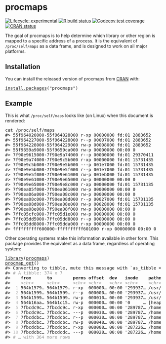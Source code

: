 <!-- README.md is generated from README.Rmd. Please edit that file -->

# procmaps

<!-- badges: start -->

[![Lifecycle: experimental](https://img.shields.io/badge/lifecycle-experimental-orange.svg)](https://www.tidyverse.org/lifecycle/#experimental) [![R build status](https://github.com/r-prof/procmaps/workflows/rcc/badge.svg)](https://github.com/r-prof/procmaps/actions) [![Codecov test coverage](https://codecov.io/gh/r-prof/procmaps/branch/master/graph/badge.svg)](https://codecov.io/gh/r-prof/procmaps?branch=master) [![CRAN status](https://www.r-pkg.org/badges/version/procmaps)](https://CRAN.R-project.org/package=procmaps)

<!-- badges: end -->

The goal of procmaps is to help determine which library or other region is mapped to a specific address of a process. It is the equivalent of `/proc/self/maps` as a data frame, and is designed to work on all major platforms.

## Installation

You can install the released version of procmaps from [CRAN](https://CRAN.R-project.org) with:

<pre class='chroma'>
<span class='nf'><a href='https://rdrr.io/r/utils/install.packages.html'>install.packages</a></span>(<span class='s'>"procmaps"</span>)
</pre>

## Example

This is what `/proc/self/maps` looks like (on Linux) when this document is rendered:

<pre class='chroma'>
<span class='k'>cat</span> <span class='o'>/</span><span class='k'>proc</span><span class='o'>/</span><span class='k'>self</span><span class='o'>/</span><span class='k'>maps</span>
<span class='c'>#&gt; 55f964020000-55f964028000 r-xp 00000000 fd:01 2883652                    /bin/cat</span>
<span class='c'>#&gt; 55f964227000-55f964228000 r--p 00007000 fd:01 2883652                    /bin/cat</span>
<span class='c'>#&gt; 55f964228000-55f964229000 rw-p 00008000 fd:01 2883652                    /bin/cat</span>
<span class='c'>#&gt; 55f9659a9000-55f9659ca000 rw-p 00000000 00:00 0                          [heap]</span>
<span class='c'>#&gt; 7f90e9615000-7f90e9a74000 r--p 00000000 fd:01 29370411                   /usr/lib/locale/locale-archive</span>
<span class='c'>#&gt; 7f90e9a74000-7f90e9c5b000 r-xp 00000000 fd:01 15731435                   /lib/x86_64-linux-gnu/libc-2.27.so</span>
<span class='c'>#&gt; 7f90e9c5b000-7f90e9e5b000 ---p 001e7000 fd:01 15731435                   /lib/x86_64-linux-gnu/libc-2.27.so</span>
<span class='c'>#&gt; 7f90e9e5b000-7f90e9e5f000 r--p 001e7000 fd:01 15731435                   /lib/x86_64-linux-gnu/libc-2.27.so</span>
<span class='c'>#&gt; 7f90e9e5f000-7f90e9e61000 rw-p 001eb000 fd:01 15731435                   /lib/x86_64-linux-gnu/libc-2.27.so</span>
<span class='c'>#&gt; 7f90e9e61000-7f90e9e65000 rw-p 00000000 00:00 0 </span>
<span class='c'>#&gt; 7f90e9e65000-7f90e9e8c000 r-xp 00000000 fd:01 15731135                   /lib/x86_64-linux-gnu/ld-2.27.so</span>
<span class='c'>#&gt; 7f90ea05f000-7f90ea061000 rw-p 00000000 00:00 0 </span>
<span class='c'>#&gt; 7f90ea06a000-7f90ea08c000 rw-p 00000000 00:00 0 </span>
<span class='c'>#&gt; 7f90ea08c000-7f90ea08d000 r--p 00027000 fd:01 15731135                   /lib/x86_64-linux-gnu/ld-2.27.so</span>
<span class='c'>#&gt; 7f90ea08d000-7f90ea08e000 rw-p 00028000 fd:01 15731135                   /lib/x86_64-linux-gnu/ld-2.27.so</span>
<span class='c'>#&gt; 7f90ea08e000-7f90ea08f000 rw-p 00000000 00:00 0 </span>
<span class='c'>#&gt; 7ffc05cfc000-7ffc05d1e000 rw-p 00000000 00:00 0                          [stack]</span>
<span class='c'>#&gt; 7ffc05dd5000-7ffc05dd8000 r--p 00000000 00:00 0                          [vvar]</span>
<span class='c'>#&gt; 7ffc05dd8000-7ffc05dda000 r-xp 00000000 00:00 0                          [vdso]</span>
<span class='c'>#&gt; ffffffffff600000-ffffffffff601000 r-xp 00000000 00:00 0                  [vsyscall]</span>
</pre>

Other operating systems make this information available in other form. This package provides the equivalent as a data frame, regardless of operating system:

<pre class='chroma'>
<span class='nf'><a href='https://rdrr.io/r/base/library.html'>library</a></span>(<span class='k'><a href='https://github.com/r-prof/procmaps'>procmaps</a></span>)
<span class='nf'><a href='https://rdrr.io/pkg/procmaps/man/procmap_get.html'>procmap_get</a></span>()
<span class='c'>#&gt; Converting to tibble, mute this message with `as_tibble = TRUE`.</span>
<span class='c'>#&gt; <span style='color: #949494;'># A tibble: 374 x 7</span></span>
<span class='c'>#&gt;    <span style='font-weight: bold;'>from</span><span>      </span><span style='font-weight: bold;'>to</span><span>        </span><span style='font-weight: bold;'>perms</span><span> </span><span style='font-weight: bold;'>offset</span><span>  </span><span style='font-weight: bold;'>dev</span><span>   </span><span style='font-weight: bold;'>inode</span><span>    </span><span style='font-weight: bold;'>pathname</span><span>                    </span></span>
<span class='c'>#&gt;    <span style='color: #949494;font-style: italic;'>&lt;chr&gt;</span><span>     </span><span style='color: #949494;font-style: italic;'>&lt;chr&gt;</span><span>     </span><span style='color: #949494;font-style: italic;'>&lt;chr&gt;</span><span> </span><span style='color: #949494;font-style: italic;'>&lt;chr&gt;</span><span>   </span><span style='color: #949494;font-style: italic;'>&lt;chr&gt;</span><span> </span><span style='color: #949494;font-style: italic;'>&lt;chr&gt;</span><span>    </span><span style='color: #949494;font-style: italic;'>&lt;chr&gt;</span><span>                       </span></span>
<span class='c'>#&gt; <span style='color: #BCBCBC;'> 1</span><span> 564b1579… 564b1579… r-xp  000000… 00:00 </span><span style='color: #949494;'>"</span><span>293937… /usr/lib/R/bin/exec/R       </span></span>
<span class='c'>#&gt; <span style='color: #BCBCBC;'> 2</span><span> 564b1599… 564b1599… r--p  000000… 00:00 </span><span style='color: #949494;'>"</span><span>293937… /usr/lib/R/bin/exec/R       </span></span>
<span class='c'>#&gt; <span style='color: #BCBCBC;'> 3</span><span> 564b1599… 564b1599… rw-p  000010… 00:00 </span><span style='color: #949494;'>"</span><span>293937… /usr/lib/R/bin/exec/R       </span></span>
<span class='c'>#&gt; <span style='color: #BCBCBC;'> 4</span><span> 564b16aa… 564b1c15… rw-p  000000… 00:00 </span><span style='color: #949494;'>"</span><span>0     … [heap]                      </span></span>
<span class='c'>#&gt; <span style='color: #BCBCBC;'> 5</span><span> 7fbcdc9c… 7fbcdc9c… r-xp  000000… 00:00 </span><span style='color: #949494;'>"</span><span>289787… /home/kirill/git/R/r-prof/p…</span></span>
<span class='c'>#&gt; <span style='color: #BCBCBC;'> 6</span><span> 7fbcdc9c… 7fbcdcbc… ---p  000030… 00:00 </span><span style='color: #949494;'>"</span><span>289787… /home/kirill/git/R/r-prof/p…</span></span>
<span class='c'>#&gt; <span style='color: #BCBCBC;'> 7</span><span> 7fbcdcbc… 7fbcdcbc… r--p  000030… 00:00 </span><span style='color: #949494;'>"</span><span>289787… /home/kirill/git/R/r-prof/p…</span></span>
<span class='c'>#&gt; <span style='color: #BCBCBC;'> 8</span><span> 7fbcdcbc… 7fbcdcbc… rw-p  000040… 00:00 </span><span style='color: #949494;'>"</span><span>289787… /home/kirill/git/R/r-prof/p…</span></span>
<span class='c'>#&gt; <span style='color: #BCBCBC;'> 9</span><span> 7fbcdcbc… 7fbcdcbc… r-xp  000000… 00:00 </span><span style='color: #949494;'>"</span><span>287226… /home/kirill/R-dev/glue/lib…</span></span>
<span class='c'>#&gt; <span style='color: #BCBCBC;'>10</span><span> 7fbcdcbc… 7fbcdcdc… ---p  000020… 00:00 </span><span style='color: #949494;'>"</span><span>287226… /home/kirill/R-dev/glue/lib…</span></span>
<span class='c'>#&gt; <span style='color: #949494;'># … with 364 more rows</span></span>
</pre>
